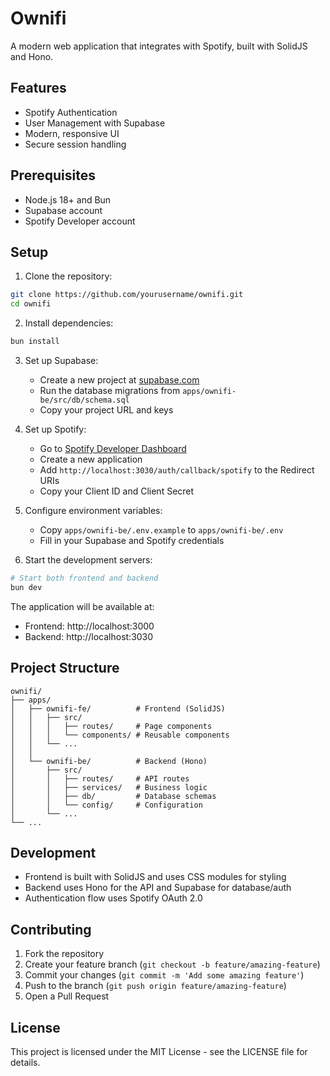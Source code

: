 # Ownifi

A modern web application that integrates with Spotify, built with SolidJS and Hono.

## Features

- Spotify Authentication
- User Management with Supabase
- Modern, responsive UI
- Secure session handling

## Prerequisites

- Node.js 18+ and Bun
- Supabase account
- Spotify Developer account

## Setup

1. Clone the repository:
```bash
git clone https://github.com/yourusername/ownifi.git
cd ownifi
```

2. Install dependencies:
```bash
bun install
```

3. Set up Supabase:
   - Create a new project at [supabase.com](https://supabase.com)
   - Run the database migrations from `apps/ownifi-be/src/db/schema.sql`
   - Copy your project URL and keys

4. Set up Spotify:
   - Go to [Spotify Developer Dashboard](https://developer.spotify.com/dashboard)
   - Create a new application
   - Add `http://localhost:3030/auth/callback/spotify` to the Redirect URIs
   - Copy your Client ID and Client Secret

5. Configure environment variables:
   - Copy `apps/ownifi-be/.env.example` to `apps/ownifi-be/.env`
   - Fill in your Supabase and Spotify credentials

6. Start the development servers:
```bash
# Start both frontend and backend
bun dev
```

The application will be available at:
- Frontend: http://localhost:3000
- Backend: http://localhost:3030

## Project Structure

```
ownifi/
├── apps/
│   ├── ownifi-fe/          # Frontend (SolidJS)
│   │   ├── src/
│   │   │   ├── routes/     # Page components
│   │   │   └── components/ # Reusable components
│   │   └── ...
│   │
│   └── ownifi-be/          # Backend (Hono)
│       ├── src/
│       │   ├── routes/     # API routes
│       │   ├── services/   # Business logic
│       │   ├── db/         # Database schemas
│       │   └── config/     # Configuration
│       └── ...
└── ...
```

## Development

- Frontend is built with SolidJS and uses CSS modules for styling
- Backend uses Hono for the API and Supabase for database/auth
- Authentication flow uses Spotify OAuth 2.0

## Contributing

1. Fork the repository
2. Create your feature branch (`git checkout -b feature/amazing-feature`)
3. Commit your changes (`git commit -m 'Add some amazing feature'`)
4. Push to the branch (`git push origin feature/amazing-feature`)
5. Open a Pull Request

## License

This project is licensed under the MIT License - see the LICENSE file for details.
